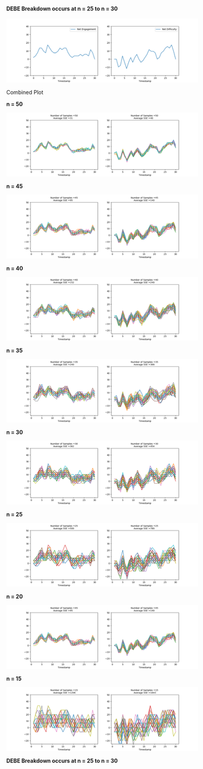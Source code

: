 #### **DEBE Breakdown occurs at n = 25 to n = 30**

![Combined](Combined_Java.png)

<centre>Combined Plot</centre>



**n = 50**

![n=50](50.png)

**n = 45**

![n=45](45.png)

**n = 40**

![n=40](40.png)

**n = 35**

![n=35](35.png)

**n = 30**

![n=30](30.png)

**n = 25**

![n=25](25.png)

**n = 20**

![n=20](45.png)

**n = 15**

![n=15](15.png)



**DEBE Breakdown occurs at n = 25 to n = 30**